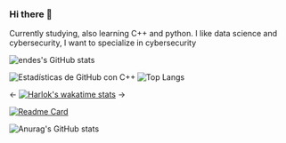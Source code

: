 ### Hi there 👋

Currently studying, also learning C++ and python.
I like data science and cybersecurity, I want to specialize in cybersecurity

![endes's GitHub stats](https://github-readme-stats.vercel.app/api?username=CristopherAfonso&show_icons=true&theme=synthwave)

<img align="left" src="https://github-readme-stats.vercel.app/api/top-langs/?username=CristopherAfonso&layout=compact&langs_count=20&hide=html,css,shell&theme=tokyonight" alt="Estadísticas de GitHub con C++" />

![Top Langs](https://github-readme-stats.vercel.app/api/top-langs/?username=CristopherAfonso&layout=compact)

<- [![Harlok's wakatime stats](https://github-readme-stats.vercel.app/api/wakatime?username=CristopherAfonso)](https://github.com/CristopherAfonso/github-readme-stats) ->

[![Readme Card](https://github-readme-stats.vercel.app/api/pin/?username=CristopherAfonso&repo=ExercismExercises)](https://github.com/CristopherAfonso/github-readme-stats)



![Anurag's GitHub stats](https://github-readme-stats.vercel.app/api?username=CristopherAfonso&show=reviews,discussions_started,discussions_answered,prs_merged,prs_merged_percentage&theme=radical)





<!-- https://github-profile-trophy.vercel.app/?username=CristopherAfonso -->
<!--![Top Langs](https://github-readme-stats.vercel.app/api/top-langs/?username=CristopherAfonso&layout=compact&theme=synthwave) -->
<!--
**CristopherAfonso/CristopherAfonso** is a ✨ _special_ ✨ repository because its `README.md` (this file) appears on your GitHub profile.

Here are some ideas to get you started:

- 🔭 I’m currently working on ...
- 🌱 I’m currently learning ...
- 👯 I’m looking to collaborate on ...
- 🤔 I’m looking for help with ...
- 💬 Ask me about ...
- 📫 How to reach me: ...
- 😄 Pronouns: ...
- ⚡ Fun fact: ...
-->

